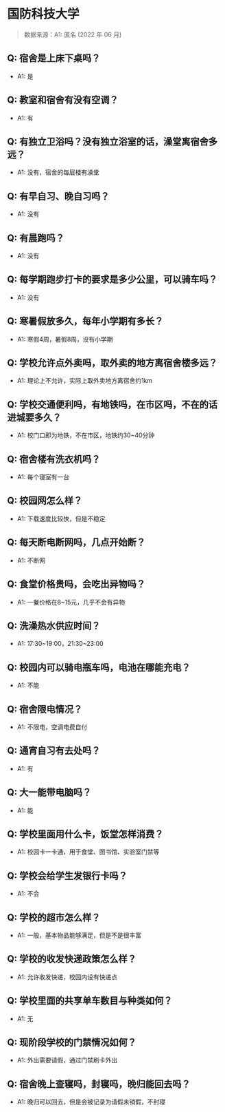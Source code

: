 # 国防科技大学

> 数据来源：A1: 匿名 (2022 年 06 月)

## Q: 宿舍是上床下桌吗？

- A1: 是

## Q: 教室和宿舍有没有空调？

- A1: 有

## Q: 有独立卫浴吗？没有独立浴室的话，澡堂离宿舍多远？

- A1: 没有，宿舍的每层楼有澡堂

## Q: 有早自习、晚自习吗？

- A1: 没有

## Q: 有晨跑吗？

- A1: 没有

## Q: 每学期跑步打卡的要求是多少公里，可以骑车吗？

- A1: 没有

## Q: 寒暑假放多久，每年小学期有多长？

- A1: 寒假4周，暑假8周，没有小学期

## Q: 学校允许点外卖吗，取外卖的地方离宿舍楼多远？

- A1: 理论上不允许，实际上取外卖地方离宿舍约1km

## Q: 学校交通便利吗，有地铁吗，在市区吗，不在的话进城要多久？

- A1: 校门口即为地铁，不在市区，地铁约30\~40分钟

## Q: 宿舍楼有洗衣机吗？

- A1: 每个寝室有一台

## Q: 校园网怎么样？

- A1: 下载速度比较快，但是不稳定

## Q: 每天断电断网吗，几点开始断？

- A1: 不断网

## Q: 食堂价格贵吗，会吃出异物吗？

- A1: 一餐价格在8\~15元，几乎不会有异物

## Q: 洗澡热水供应时间？

- A1: 17:30\~19:00，21:30\~23:00

## Q: 校园内可以骑电瓶车吗，电池在哪能充电？

- A1: 不能

## Q: 宿舍限电情况？

- A1: 不限电，空调电费自付

## Q: 通宵自习有去处吗？

- A1: 有

## Q: 大一能带电脑吗？

- A1: 能

## Q: 学校里面用什么卡，饭堂怎样消费？

- A1: 校园卡一卡通，用于食堂、图书馆、实验室门禁等

## Q: 学校会给学生发银行卡吗？

- A1: 不会

## Q: 学校的超市怎么样？

- A1: 一般，基本物品能够满足，但是不是很丰富

## Q: 学校的收发快递政策怎么样？

- A1: 允许收发快递，校园内设有快递点

## Q: 学校里面的共享单车数目与种类如何？

- A1: 无

## Q: 现阶段学校的门禁情况如何？

- A1: 外出需要请假，通过门禁刷卡外出

## Q: 宿舍晚上查寝吗，封寝吗，晚归能回去吗？

- A1: 晚归可以回去，但是会被记录为请假未销假，不封寝

